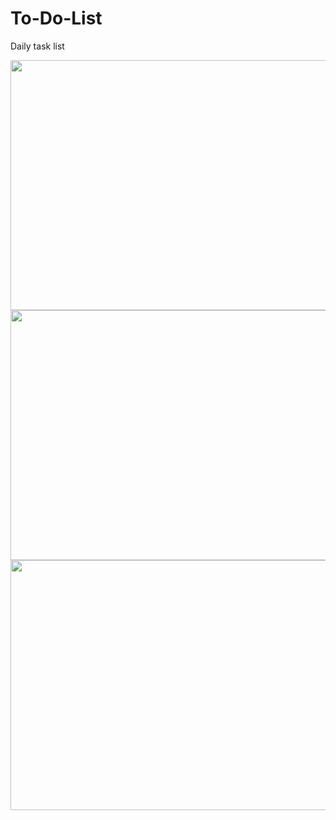 # To-Do-List
Daily task list

<img src="https://i.ibb.co/Fwb11z9/1.png" width="610" height="400"/>
<img src="https://i.ibb.co/93N8N1H/2.png" width="620" height="400"/>
<img src="https://i.ibb.co/JmtFGQj/3.png" width="650" height="400"/>
